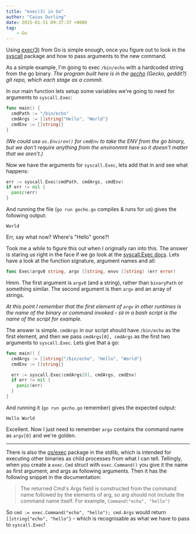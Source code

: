 ```yaml
---
title: "exec(3) in Go"
author: "Caius Durling"
date: 2015-01-31 09:37:37 +0000
tag:
    - Go
---
```


Using [exec(3)][exec manpage] from Go is simple enough, once you figure out to look in the [syscall][] package and how to pass arguments to the new command.

[exec manpage]: http://man7.org/linux/man-pages/man3/exec.3.html
[syscall]: http://golang.org/pkg/syscall/

As a simple example, I'm going to exec `/bin/echo` with a hardcoded string from the go binary. _The program built here is in the [gecho][] (Gecko, geddit?) git repo, which each stage as a commit._

[gecho]: https://github.com/caius/gecho

In our main function lets setup some variables we're going to need for arguments to `syscall.Exec`:

```go
func main() {
  cmdPath := "/bin/echo"
  cmdArgs := []string{"Hello", "World"}
  cmdEnv := []string{}    
}
```

_(We could use `os.Environ()` for `cmdEnv` to take the ENV from the go binary, but we don't require anything from the environmnt here so it doesn't matter that we aren't.)_

Now we have the arguments for `syscall.Exec`, lets add that in and see what happens:

```go
err := syscall.Exec(cmdPath, cmdArgs, cmdEnv)
if err != nil {
  panic(err)
}
```

And running the file (`go run gecho.go` compiles & runs for us) gives the following output:

    World

Err, say what now? Where's "Hello" gone?!

Took me a while to figure this out when I originally ran into this. The answer is staring us right in the face if we go look at the [syscall.Exec docs][syscall.Exec]. Lets have a look at the function signature, argument names and all:

[syscall.Exec]: http://golang.org/pkg/syscall/#Exec

```go
func Exec(argv0 string, argv []string, envv []string) (err error)
```

Hmm. The first argument is `argv0` (and a string), rather than `binaryPath` or something similar. The second argument is then `argv` and an array of strings.

_At this point I remember that the first element of `argv` in other runtimes is the name of the binary or command invoked - `$0` in a bash script is the name of the script for example._

The answer is simple. `cmdArgs` in our script should have `/bin/echo` as the first element, and then we pass `cmdArgs[0], cmdArgs` as the first two arguments to `syscall.Exec`. Lets give that a go:

```go
func main() {
  cmdArgs := []string{"/bin/echo", "Hello", "World"}
  cmdEnv := []string{}

  err := syscall.Exec(cmdArgs[0], cmdArgs, cmdEnv)
  if err != nil {
    panic(err)
  }
}
```

And running it (`go run gecho.go` remember) gives the expected output:

    Hello World

Excellent. Now I just need to remember `argv` contains the command name as `argv[0]` and we're golden.

* * *

There is also the [os/exec][] package in the stdlib, which is intended for executing other binaries as child processes from what I can tell. Tellingly, when you create a `exec.Cmd` struct with `exec.Command()` you give it the name as first argument, and args as following arguments. Then it has the following snippet in the documentation:

[os/exec]: http://golang.org/pkg/os/exec/

> The returned Cmd's Args field is constructed from the command name followed by the elements of arg, so arg should not include the command name itself. For example, `Command("echo", "hello")`

So `cmd := exec.Command("echo", "hello"); cmd.Args` would return `[]string{"echo", "hello"}` - which is recognisable as what we have to pass to `syscall.Exec`!
